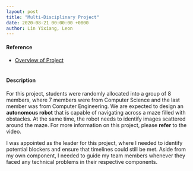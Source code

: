 ```yaml
---
layout: post
title: "Multi-Disciplinary Project"
date: 2020-08-21 00:00:00 +0800
author: Lin Yixiang, Leon
---
```


#### Reference
- [Overview of Project](https://www.youtube.com/watch?v=wrS_hG-c0ME)
<br/><br/>

#### Description
For this project, students were randomly allocated into a group of 8 members,
where 7 members were from Computer Science and the last member was from Computer
Engineering. We are expected to design an **autonomous robot** that is capable
of navigating across a maze filled with obstacles. At the same time, the robot
needs to identify images scattered around the maze. For more information on this
project, please **refer** to the video.

I was appointed as the leader for this project, where I needed to identify potential blockers 
and ensure that timelines could still be met. Aside from my own component, I needed 
to guide my team members whenever they faced any technical problems in their respective 
components.
